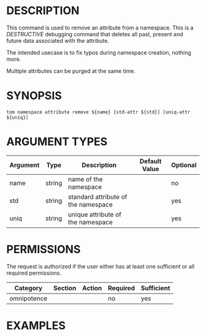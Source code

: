 # DESCRIPTION

This command is used to remove an attribute from a namespace.
This is a *DESTRUCTIVE* debugging command that deletes all past, present and future
data associated with the attribute.

The intended usecase is to fix typos during namespace creation, nothing
more.

Multiple attributes can be purged at the same time.

# SYNOPSIS

```
tom namespace attribute remove ${name} [std-attr ${std}] [uniq-attr ${uniq}]
```

# ARGUMENT TYPES

Argument | Type | Description | Default Value | Optional
 ------- | ---- | ----------- | ------------- | --------
name | string | name of the namespace | | no
std | string | standard attribute of the namespace | | yes
uniq | string | unique attribute of the namespace | | yes

# PERMISSIONS

The request is authorized if the user either has at least one
sufficient or all required permissions.

Category | Section | Action | Required | Sufficient
 ------- | ------- | ------ | -------- | ----------
omnipotence | | | no | yes

# EXAMPLES

```
```
